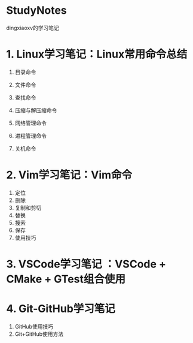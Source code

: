 # StudyNotes
dingxiaoxv的学习笔记

# 1. Linux学习笔记：Linux常用命令总结

1. 目录命令

2. 文件命令

3. 查找命令

4. 压缩与解压缩命令

5. 网络管理命令

6. 进程管理命令

7. 关机命令

# 2. Vim学习笔记：Vim命令

1. 定位
2. 删除
3. 复制和剪切
4. 替换
5. 搜索
6. 保存
7. 使用技巧

# 3. VSCode学习笔记 ：VSCode + CMake + GTest组合使用

# 4. Git-GitHub学习笔记

1. GitHub使用技巧
2. Git+GitHub使用方法
